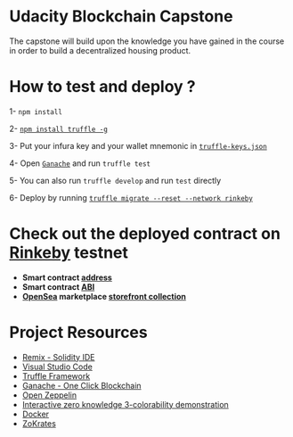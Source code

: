 # Udacity Blockchain Capstone

The capstone will build upon the knowledge you have gained in the course in order to build a decentralized housing product. 

# How to test and deploy ?

1- `npm install`

2- [`npm install truffle -g`](https://www.trufflesuite.com/truffle)

3- Put your infura key and your wallet mnemonic in [`truffle-keys.json`](eth-contracts/truffle-keys.json)

4- Open [`Ganache`](https://www.trufflesuite.com/ganache) and run `truffle test`

5- You can also run `truffle develop` and run `test` directly

6- Deploy by running [`truffle migrate --reset --network rinkeby`](https://www.trufflesuite.com/docs/truffle/advanced/networks-and-app-deployment)

# Check out the deployed contract on [Rinkeby](https://rinkeby.etherscan.io/) testnet

- **Smart contract [address](https://rinkeby.etherscan.io/address/0x2f2Adc5E6d11A1fBeFe938F2573b3fEBF64E0758)**
- **Smart contract [ABI](eth-contracts/abi.json)**
- **[OpenSea](https://rinkeby.opensea.io/) marketplace [storefront collection](https://rinkeby.opensea.io/assets/housing-token-v2)**

# Project Resources

* [Remix - Solidity IDE](https://remix.ethereum.org/)
* [Visual Studio Code](https://code.visualstudio.com/)
* [Truffle Framework](https://truffleframework.com/)
* [Ganache - One Click Blockchain](https://truffleframework.com/ganache)
* [Open Zeppelin ](https://openzeppelin.org/)
* [Interactive zero knowledge 3-colorability demonstration](http://web.mit.edu/~ezyang/Public/graph/svg.html)
* [Docker](https://docs.docker.com/install/)
* [ZoKrates](https://github.com/Zokrates/ZoKrates)
